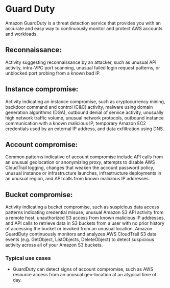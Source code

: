 # Guard Duty

Amazon GuardDuty is a threat detection service that provides you with an accurate and easy way to continuously monitor and protect AWS accounts and workloads.

## Reconnaissance: 
Activity suggesting reconnaissance by an attacker, such as unusual API activity, intra-VPC port scanning, unusual failed login request patterns, or unblocked port probing from a known bad IP.

## Instance compromise: 
Activity indicating an instance compromise, such as cryptocurrency mining, backdoor command and control (C&C) activity, malware using domain generation algorithms (DGA), outbound denial of service activity, unusually high network traffic volume, unusual network protocols, outbound instance communication with a known malicious IP, temporary Amazon EC2 credentials used by an external IP address, and data exfiltration using DNS.

## Account compromise: 
Common patterns indicative of account compromise include API calls from an unusual geolocation or anonymizing proxy, attempts to disable AWS CloudTrail logging, changes that weaken the account password policy, unusual instance or infrastructure launches, infrastructure deployments in an unusual region, and API calls from known malicious IP addresses.

## Bucket compromise: 
Activity indicating a bucket compromise, such as suspicious data access patterns indicating credential misuse, unusual Amazon S3 API activity from a remote host, unauthorized S3 access from known malicious IP addresses, and API calls to retrieve data in S3 buckets from a user with no prior history of accessing the bucket or invoked from an unusual location. Amazon GuardDuty continuously monitors and analyzes AWS CloudTrail S3 data events (e.g. GetObject, ListObjects, DeleteObject) to detect suspicious activity across all of your Amazon S3 buckets.

### Typical use cases
- GuardDuty can detect signs of account compromise, such as AWS resource access from an unusual geo-location at an atypical time of day.